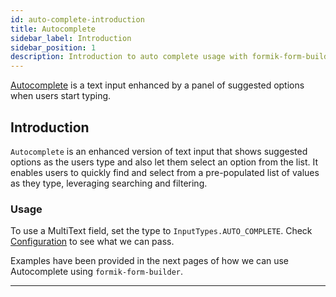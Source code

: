 ```yaml
---
id: auto-complete-introduction
title: Autocomplete
sidebar_label: Introduction
sidebar_position: 1
description: Introduction to auto complete usage with formik-form-builder
---
```


[Autocomplete](/docs/category/autocomplete) is a text input enhanced by a panel of suggested options when users start typing.

## Introduction

`Autocomplete` is an enhanced version of text input that shows suggested options as the users type and also let them select an option from the list. It enables users to quickly find and select from a pre-populated list of values as they type, leveraging searching and filtering.

### Usage

To use a MultiText field, set the type to `InputTypes.AUTO_COMPLETE`.
Check [Configuration](/docs/getting-started/my-doc-configuration#fieldtype-structure) to see what we can pass.

Examples have been provided in the next pages of how we can use Autocomplete using `formik-form-builder`.

---